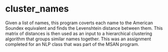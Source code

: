 # cluster_names
Given a list of names, this program coverts each name to the American Soundex equivalent and finds the Levenshtein distance between them. This matrix of distances is then used as an input to a hierarchical clustering algorithm that groups similar names together. This was an assignment completed for an NLP class that was part of the MSAN program.

